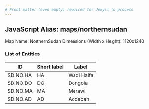 ```yaml
---
# Front matter (even empty) required for Jekyll to process
---
```


## JavaScript Alias: maps/northernsudan

Map Name: NorthernSudan
Dimensions (Width x Height): 1120x1240

### List of Entities

| ID      | Short label | Label                   |
| ------- | ----------- | ----------------------- |
|SD.NO.HA|HA|Wadi Halfa|
|SD.NO.DO|DO|Dongola|
|SD.NO.MA|MA|Merawi|
|SD.NO.AD|AD|Addabah|
